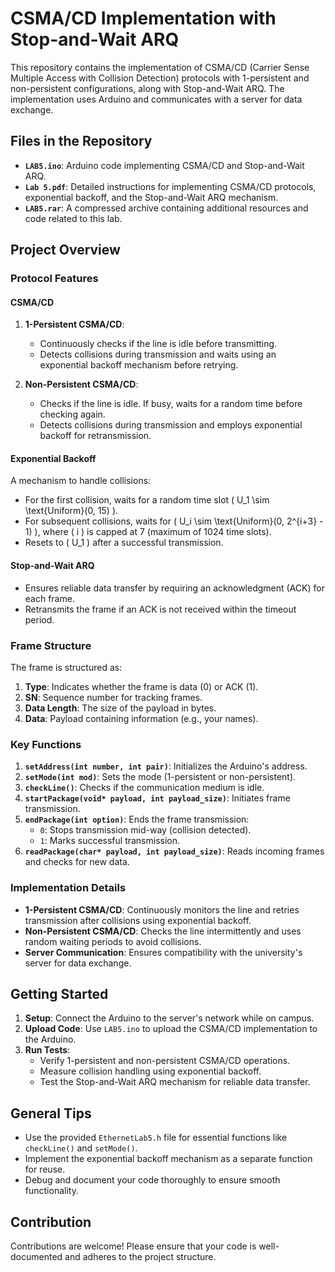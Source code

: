 # CSMA/CD Implementation with Stop-and-Wait ARQ

This repository contains the implementation of CSMA/CD (Carrier Sense Multiple Access with Collision Detection) protocols with 1-persistent and non-persistent configurations, along with Stop-and-Wait ARQ. The implementation uses Arduino and communicates with a server for data exchange.

## Files in the Repository

- **`LAB5.ino`**: Arduino code implementing CSMA/CD and Stop-and-Wait ARQ.
- **`Lab 5.pdf`**: Detailed instructions for implementing CSMA/CD protocols, exponential backoff, and the Stop-and-Wait ARQ mechanism.
- **`LAB5.rar`**: A compressed archive containing additional resources and code related to this lab.

## Project Overview

### Protocol Features

#### CSMA/CD
1. **1-Persistent CSMA/CD**:
   - Continuously checks if the line is idle before transmitting.
   - Detects collisions during transmission and waits using an exponential backoff mechanism before retrying.

2. **Non-Persistent CSMA/CD**:
   - Checks if the line is idle. If busy, waits for a random time before checking again.
   - Detects collisions during transmission and employs exponential backoff for retransmission.

#### Exponential Backoff
A mechanism to handle collisions:
- For the first collision, waits for a random time slot \( U_1 \sim \text{Uniform}(0, 15) \).
- For subsequent collisions, waits for \( U_i \sim \text{Uniform}(0, 2^{i+3} - 1) \), where \( i \) is capped at 7 (maximum of 1024 time slots).
- Resets to \( U_1 \) after a successful transmission.

#### Stop-and-Wait ARQ
- Ensures reliable data transfer by requiring an acknowledgment (ACK) for each frame.
- Retransmits the frame if an ACK is not received within the timeout period.

### Frame Structure
The frame is structured as:
1. **Type**: Indicates whether the frame is data (0) or ACK (1).
2. **SN**: Sequence number for tracking frames.
3. **Data Length**: The size of the payload in bytes.
4. **Data**: Payload containing information (e.g., your names).

### Key Functions
1. **`setAddress(int number, int pair)`**: Initializes the Arduino's address.
2. **`setMode(int mod)`**: Sets the mode (1-persistent or non-persistent).
3. **`checkLine()`**: Checks if the communication medium is idle.
4. **`startPackage(void* payload, int payload_size)`**: Initiates frame transmission.
5. **`endPackage(int option)`**: Ends the frame transmission:
   - `0`: Stops transmission mid-way (collision detected).
   - `1`: Marks successful transmission.
6. **`readPackage(char* payload, int payload_size)`**: Reads incoming frames and checks for new data.

### Implementation Details
- **1-Persistent CSMA/CD**: Continuously monitors the line and retries transmission after collisions using exponential backoff.
- **Non-Persistent CSMA/CD**: Checks the line intermittently and uses random waiting periods to avoid collisions.
- **Server Communication**: Ensures compatibility with the university's server for data exchange.

## Getting Started

1. **Setup**: Connect the Arduino to the server's network while on campus.
2. **Upload Code**: Use `LAB5.ino` to upload the CSMA/CD implementation to the Arduino.
3. **Run Tests**:
   - Verify 1-persistent and non-persistent CSMA/CD operations.
   - Measure collision handling using exponential backoff.
   - Test the Stop-and-Wait ARQ mechanism for reliable data transfer.

## General Tips

- Use the provided `EthernetLab5.h` file for essential functions like `checkLine()` and `setMode()`.
- Implement the exponential backoff mechanism as a separate function for reuse.
- Debug and document your code thoroughly to ensure smooth functionality.

## Contribution

Contributions are welcome! Please ensure that your code is well-documented and adheres to the project structure.
